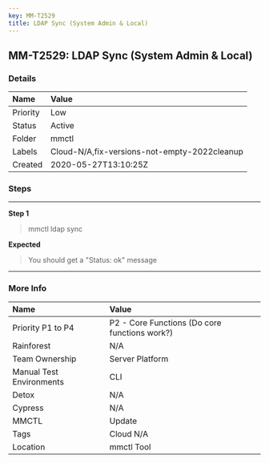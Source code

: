 ```yaml
---
key: MM-T2529
title: LDAP Sync (System Admin & Local)
---
```


## MM-T2529: LDAP Sync (System Admin & Local)

### Details

| Name     | Value                                        |
| :------- | :------------------------------------------- |
| Priority | Low                                          |
| Status   | Active                                       |
| Folder   | mmctl                                        |
| Labels   | Cloud-N/A,fix-versions-not-empty-2022cleanup |
| Created  | 2020-05-27T13:10:25Z                         |

### Steps

<hr/>

**Step 1**

> <article>mmctl ldap sync</article>

**Expected**

> <article>You should get a "Status: ok" message</article>

<hr/>

### More Info

| Name                     | Value                                         |
| :----------------------- | :-------------------------------------------- |
| Priority P1 to P4        | P2 - Core Functions (Do core functions work?) |
| Rainforest               | N/A                                           |
| Team Ownership           | Server Platform                               |
| Manual Test Environments | CLI                                           |
| Detox                    | N/A                                           |
| Cypress                  | N/A                                           |
| MMCTL                    | Update                                        |
| Tags                     | Cloud N/A                                     |
| Location                 | mmctl Tool                                    |
